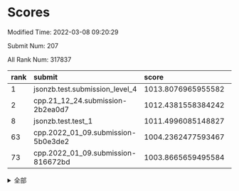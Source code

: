 # Scores

Modified Time: 2022-03-08 09:20:29

Submit Num: 207

All Rank Num: 317837

| rank |               submit               |       score        |       sigma        | pk_num |
| :--- | :--------------------------------- | :----------------- | :----------------- | :----- |
| 1    | jsonzb.test.submission_level_4     | 1013.8076965955582 | 0.8155341866097282 | 6140   |
| 2    | cpp.21_12_24.submission-2b2ea0d7   | 1012.4381558384242 | 0.7800012329118552 | 6140   |
| 8    | jsonzb.test.test_1                 | 1011.4996085148827 | 0.7847696489545782 | 6141   |
| 63   | cpp.2022_01_09.submission-5b0e3de2 | 1004.2362477593467 | 0.720126142876645  | 6137   |
| 73   | cpp.2022_01_09.submission-816672bd | 1003.8665659495584 | 0.7164699242332069 | 6141   |


<details>
<summary>全部</summary>

| rank |                 submit                 |       score        |       sigma        | pk_num |
| :--- | :------------------------------------- | :----------------- | :----------------- | :----- |
| 1    | jsonzb.test.submission_level_4         | 1013.8076965955582 | 0.8155341866097282 | 6140   |
| 2    | cpp.21_12_24.submission-2b2ea0d7       | 1012.4381558384242 | 0.7800012329118552 | 6140   |
| 3    | gobigger.level_3.submission_level_3_11 | 1012.2289843185537 | 0.7739788977743477 | 6142   |
| 4    | gobigger.level_3.submission_level_3_6  | 1012.0220028637334 | 0.799843747021472  | 6142   |
| 5    | gobigger.level_3.submission_level_3_19 | 1011.8211994770447 | 0.7458982216693489 | 6144   |
| 6    | gobigger.level_3.submission_level_3_17 | 1011.7282710315584 | 0.7787969139327916 | 6143   |
| 7    | gobigger.level_3.submission_level_3_38 | 1011.517846581835  | 0.7730314032360055 | 6145   |
| 8    | jsonzb.test.test_1                     | 1011.4996085148827 | 0.7847696489545782 | 6141   |
| 9    | gobigger.level_3.submission_level_3_10 | 1011.4755815334557 | 0.7732379524438129 | 6144   |
| 10   | gobigger.level_3.submission_level_3_39 | 1011.4218564460976 | 0.7584342564111243 | 6144   |
| 11   | gobigger.level_3.submission_level_3_18 | 1011.150458117528  | 0.7627145810769393 | 6140   |
| 12   | gobigger.level_3.submission_level_3_14 | 1011.1122292796229 | 0.7735930121820499 | 6138   |
| 13   | gobigger.level_3.submission_level_3_46 | 1010.7786791528854 | 0.7664157305939225 | 6144   |
| 14   | gobigger.level_3.submission_level_3_43 | 1010.5372812198633 | 0.7651440571874321 | 6142   |
| 15   | gobigger.level_3.submission_level_3_47 | 1010.5059728340757 | 0.7724934146705886 | 6144   |
| 16   | gobigger.level_3.submission_level_3_27 | 1010.4567076321673 | 0.7601800368230509 | 6141   |
| 17   | gobigger.level_3.submission_level_3_7  | 1010.3686099752321 | 0.7700432923900464 | 6143   |
| 18   | gobigger.level_3.submission_level_3_8  | 1010.3627868789607 | 0.760220047822549  | 6140   |
| 19   | gobigger.level_3.submission_level_3_33 | 1010.2751638524173 | 0.7555376594830973 | 6146   |
| 20   | gobigger.level_3.submission_level_3_13 | 1010.2556511043891 | 0.7700938202531478 | 6145   |
| 21   | gobigger.level_3.submission_level_3_31 | 1010.14631188684   | 0.758577260659758  | 6144   |
| 22   | gobigger.level_3.submission_level_3_5  | 1010.0850117120015 | 0.7609072135344442 | 6135   |
| 23   | gobigger.level_3.submission_level_3_3  | 1010.0540150561058 | 0.7689318927412772 | 6140   |
| 24   | gobigger.level_3.submission_level_3_21 | 1010.0351714894756 | 0.7485374516847286 | 6142   |
| 25   | gobigger.level_3.submission_level_3_15 | 1010.0323497128817 | 0.7657984638678423 | 6143   |
| 26   | gobigger.level_3.submission_level_3_48 | 1009.8979314123213 | 0.7674528361917723 | 6144   |
| 27   | gobigger.level_3.submission_level_3_2  | 1009.8690371936477 | 0.7360192895761881 | 6145   |
| 28   | gobigger.level_3.submission_level_3_0  | 1009.8588276215582 | 0.7467333100794161 | 6138   |
| 29   | gobigger.level_3.submission_level_3_44 | 1009.8555562539832 | 0.7727107687962705 | 6146   |
| 30   | gobigger.level_3.submission_level_3_23 | 1009.7665138351375 | 0.7515807271471687 | 6140   |
| 31   | gobigger.level_3.submission_level_3_37 | 1009.6661063622397 | 0.7639028034115746 | 6142   |
| 32   | gobigger.level_3.submission_level_3_41 | 1009.5689655231137 | 0.7480034030283991 | 6144   |
| 33   | gobigger.level_3.submission_level_3_35 | 1009.5618009642044 | 0.7588216782830938 | 6136   |
| 34   | gobigger.level_3.submission_level_3_25 | 1009.460872935757  | 0.7463154440185249 | 6148   |
| 35   | gobigger.level_3.submission_level_3_32 | 1009.3971465045228 | 0.7549267001283588 | 6140   |
| 36   | gobigger.level_3.submission_level_3_29 | 1009.3669813949246 | 0.7315827299204696 | 6148   |
| 37   | gobigger.level_3.submission_level_3_22 | 1009.3290890399155 | 0.752724332528815  | 6146   |
| 38   | gobigger.level_3.submission_level_3_12 | 1009.2584961336884 | 0.7395020300381838 | 6140   |
| 39   | gobigger.level_3.submission_level_3_26 | 1009.0916136752835 | 0.7458988982265897 | 6139   |
| 40   | gobigger.level_3.submission_level_3_40 | 1009.0533515250603 | 0.7417341591760702 | 6145   |
| 41   | gobigger.level_3.submission_level_3_24 | 1009.0187359850764 | 0.746451593621394  | 6142   |
| 42   | gobigger.level_3.submission_level_3_45 | 1008.9300212143164 | 0.7395677502334755 | 6140   |
| 43   | gobigger.level_3.submission_level_3_30 | 1008.8690017410719 | 0.7561608762203926 | 6140   |
| 44   | gobigger.level_3.submission_level_3_28 | 1008.8116656931786 | 0.7703571460961962 | 6138   |
| 45   | gobigger.level_3.submission_level_3_20 | 1008.7980812647702 | 0.7753763355529925 | 6140   |
| 46   | gobigger.level_3.submission_level_3_49 | 1008.7446074653013 | 0.7460251256930776 | 6144   |
| 47   | gobigger.level_3.submission_level_3_9  | 1008.7060806640774 | 0.7744201478757994 | 6147   |
| 48   | gobigger.level_3.submission_level_3_1  | 1008.6735426566277 | 0.7507172902852729 | 6141   |
| 49   | gobigger.level_3.submission_level_3_16 | 1008.5739635112031 | 0.7505671522579493 | 6141   |
| 50   | gobigger.level_3.submission_level_3_4  | 1008.571307504631  | 0.772925219135718  | 6145   |
| 51   | gobigger.level_3.submission_level_3_42 | 1008.4579332329549 | 0.7540491998773639 | 6140   |
| 52   | gobigger.level_3.submission_level_3_36 | 1008.4072014783637 | 0.7473478407561375 | 6143   |
| 53   | gobigger.level_3.submission_level_3_34 | 1007.4140575954128 | 0.7374096094350129 | 6138   |
| 54   | gobigger.level_1.submission_level_1_46 | 1005.8241491742313 | 0.7307140788512321 | 6142   |
| 55   | gobigger.level_1.submission_level_1_6  | 1005.0224636302739 | 0.7174850306017932 | 6138   |
| 56   | gobigger.level_1.submission_level_1_26 | 1004.6136003224842 | 0.7270454839695637 | 6142   |
| 57   | gobigger.level_1.submission_level_1_22 | 1004.4678168163373 | 0.7106829223298666 | 6139   |
| 58   | gobigger.level_1.submission_level_1_34 | 1004.4155919992537 | 0.7175392441872711 | 6138   |
| 59   | gobigger.level_1.submission_level_1_24 | 1004.3638333135418 | 0.7235682998655625 | 6141   |
| 60   | gobigger.level_1.submission_level_1_29 | 1004.3413515769054 | 0.7086828957025804 | 6143   |
| 61   | gobigger.level_1.submission_level_1_23 | 1004.3262037499077 | 0.7199833612582945 | 6141   |
| 62   | gobigger.level_1.submission_level_1_38 | 1004.2907990567024 | 0.7184234623772557 | 6140   |
| 63   | cpp.2022_01_09.submission-5b0e3de2     | 1004.2362477593467 | 0.720126142876645  | 6137   |
| 64   | gobigger.level_1.submission_level_1_16 | 1004.2237859729912 | 0.7136351330570632 | 6142   |
| 65   | gobigger.level_1.submission_level_1_17 | 1004.182636902589  | 0.7414056818991208 | 6143   |
| 66   | gobigger.level_1.submission_level_1_33 | 1004.1474889315701 | 0.7144941518640311 | 6138   |
| 67   | gobigger.level_1.submission_level_1_48 | 1004.0776199557034 | 0.7268645798964481 | 6141   |
| 68   | gobigger.level_1.submission_level_1_37 | 1004.0425613379967 | 0.7184644445347463 | 6138   |
| 69   | gobigger.level_1.submission_level_1_32 | 1004.0185922298614 | 0.7198743257898277 | 6144   |
| 70   | gobigger.level_1.submission_level_1_13 | 1003.9984041951078 | 0.7022832493226355 | 6147   |
| 71   | gobigger.level_1.submission_level_1_45 | 1003.9774792257145 | 0.7191034331356324 | 6145   |
| 72   | gobigger.level_1.submission_level_1_49 | 1003.8924063122487 | 0.7097213543440621 | 6144   |
| 73   | cpp.2022_01_09.submission-816672bd     | 1003.8665659495584 | 0.7164699242332069 | 6141   |
| 74   | gobigger.level_1.submission_level_1_5  | 1003.7962882525866 | 0.7150120632097064 | 6144   |
| 75   | gobigger.level_1.submission_level_1_21 | 1003.7367302087623 | 0.7110193866857122 | 6142   |
| 76   | gobigger.level_1.submission_level_1_44 | 1003.6981913133313 | 0.7304972322009049 | 6140   |
| 77   | gobigger.level_1.submission_level_1_9  | 1003.5377995702246 | 0.7257721523004113 | 6143   |
| 78   | gobigger.level_1.submission_level_1_0  | 1003.4815615650347 | 0.7133414864507978 | 6136   |
| 79   | gobigger.level_1.submission_level_1_7  | 1003.4535929049971 | 0.7196113534959717 | 6145   |
| 80   | gobigger.level_1.submission_level_1_28 | 1003.4146174647727 | 0.7112811161929741 | 6141   |
| 81   | gobigger.level_1.submission_level_1_12 | 1003.4115780179455 | 0.7214170872474305 | 6141   |
| 82   | gobigger.level_1.submission_level_1_4  | 1003.3274543916096 | 0.7114335443395171 | 6145   |
| 83   | gobigger.level_1.submission_level_1_27 | 1003.2339028183425 | 0.7147875808797713 | 6148   |
| 84   | gobigger.level_1.submission_level_1_42 | 1003.205464151177  | 0.7259729500221405 | 6142   |
| 85   | gobigger.level_1.submission_level_1_31 | 1003.192490869772  | 0.7096794398389406 | 6146   |
| 86   | gobigger.level_1.submission_level_1_35 | 1003.1577701716968 | 0.706153708097889  | 6148   |
| 87   | gobigger.level_1.submission_level_1_39 | 1003.1557899501512 | 0.7118474452578326 | 6140   |
| 88   | gobigger.level_1.submission_level_1_25 | 1003.1466271434715 | 0.7171752197714466 | 6134   |
| 89   | gobigger.level_1.submission_level_1_47 | 1003.0947340920895 | 0.7203706853292494 | 6142   |
| 90   | gobigger.level_1.submission_level_1_1  | 1003.0812366987279 | 0.7179787117182732 | 6142   |
| 91   | gobigger.level_1.submission_level_1_41 | 1003.0579005824783 | 0.7010148478533414 | 6141   |
| 92   | gobigger.level_1.submission_level_1_2  | 1003.0513156771945 | 0.7154584748433547 | 6142   |
| 93   | gobigger.level_1.submission_level_1_30 | 1002.9890902910108 | 0.7164517771149714 | 6141   |
| 94   | gobigger.level_1.submission_level_1_18 | 1002.9787471117488 | 0.7182048431707863 | 6143   |
| 95   | gobigger.level_1.submission_level_1_14 | 1002.9375957296783 | 0.7109816651141082 | 6142   |
| 96   | gobigger.level_1.submission_level_1_3  | 1002.9342573757207 | 0.7110910666186963 | 6140   |
| 97   | gobigger.level_1.submission_level_1_11 | 1002.877036192909  | 0.7119534633826837 | 6140   |
| 98   | gobigger.level_1.submission_level_1_40 | 1002.8598789141321 | 0.7238934494714675 | 6146   |
| 99   | gobigger.level_1.submission_level_1_19 | 1002.7973374537157 | 0.7104131670104443 | 6141   |
| 100  | gobigger.level_1.submission_level_1_15 | 1002.6191373040434 | 0.7084832634099563 | 6146   |
| 101  | gobigger.level_1.submission_level_1_8  | 1002.1949060315762 | 0.7275508049226782 | 6140   |
| 102  | gobigger.level_1.submission_level_1_10 | 1002.1550779163424 | 0.719596305317444  | 6148   |
| 103  | gobigger.level_1.submission_level_1_43 | 1001.9382145018463 | 0.7109252370618897 | 6144   |
| 104  | gobigger.level_1.submission_level_1_20 | 1001.9280622483535 | 0.7163469008299012 | 6146   |
| 105  | gobigger.level_1.submission_level_1_36 | 1001.8968545125244 | 0.7174332890820719 | 6139   |
| 106  | gobigger.random.submission_random_0    | 997.7262662602121  | 0.7032692736624233 | 6143   |
| 107  | gobigger.random.submission_random_36   | 997.456460847404   | 0.7152588656277763 | 6142   |
| 108  | gobigger.random.submission_random_34   | 997.2904729001647  | 0.7069562437987285 | 6144   |
| 109  | gobigger.random.submission_random_2    | 997.1111241486549  | 0.7190373567581164 | 6141   |
| 110  | gobigger.random.submission_random_42   | 996.9842812898551  | 0.7061487910958827 | 6137   |
| 111  | gobigger.random.submission_random_22   | 996.9615094211484  | 0.6995746855930787 | 6142   |
| 112  | gobigger.random.submission_random_23   | 996.9216550117521  | 0.7097745862516179 | 6142   |
| 113  | gobigger.random.submission_random_10   | 996.820733210998   | 0.7073056962512411 | 6145   |
| 114  | gobigger.random.submission_random_37   | 996.6545816839279  | 0.7112234807237391 | 6136   |
| 115  | gobigger.random.submission_random_1    | 996.6105620061786  | 0.7018698474130731 | 6142   |
| 116  | gobigger.random.submission_random_28   | 996.5891534990391  | 0.7034290260444993 | 6146   |
| 117  | gobigger.random.submission_random_5    | 996.5091489720743  | 0.7165016056479468 | 6143   |
| 118  | gobigger.random.submission_random_17   | 996.4462606274134  | 0.7029859942583181 | 6143   |
| 119  | gobigger.random.submission_random_41   | 996.4075515427375  | 0.715554024577879  | 6144   |
| 120  | gobigger.random.submission_random_32   | 996.3933627848646  | 0.711555270222073  | 6141   |
| 121  | gobigger.random.submission_random_8    | 996.3631367942666  | 0.7231901135428008 | 6140   |
| 122  | gobigger.random.submission_random_26   | 996.3359316878136  | 0.7243142359157825 | 6138   |
| 123  | gobigger.random.submission_random_38   | 996.2536282214512  | 0.7229414474679844 | 6142   |
| 124  | gobigger.random.submission_random_20   | 996.2390234901706  | 0.7109331513261189 | 6139   |
| 125  | gobigger.random.submission_random_12   | 996.2047138162058  | 0.7081932583410147 | 6141   |
| 126  | gobigger.random.submission_random_30   | 996.1812640911239  | 0.7142247309345452 | 6135   |
| 127  | gobigger.random.submission_random_13   | 996.1428151623959  | 0.719755914417165  | 6143   |
| 128  | gobigger.random.submission_random_46   | 996.1077458722428  | 0.7257521173675535 | 6141   |
| 129  | gobigger.random.submission_random_45   | 996.1053093568539  | 0.7062589236461959 | 6135   |
| 130  | gobigger.random.submission_random_18   | 996.1003040938787  | 0.7164429541549333 | 6141   |
| 131  | gobigger.random.submission_random_21   | 995.9992645538147  | 0.7239437210006997 | 6146   |
| 132  | gobigger.random.submission_random_40   | 995.9699544449028  | 0.7215249807791727 | 6142   |
| 133  | gobigger.random.submission_random_11   | 995.9572019414499  | 0.7141413682407888 | 6147   |
| 134  | gobigger.random.submission_random_48   | 995.8598460788394  | 0.722407486097316  | 6139   |
| 135  | gobigger.random.submission_random_7    | 995.8580157562134  | 0.7167260119352203 | 6138   |
| 136  | gobigger.random.submission_random_29   | 995.833423248683   | 0.7159547039801412 | 6141   |
| 137  | gobigger.random.submission_random_19   | 995.7804359604768  | 0.7054782225987138 | 6140   |
| 138  | gobigger.random.submission_random_25   | 995.6736467707749  | 0.7179052351537005 | 6145   |
| 139  | gobigger.random.submission_random_47   | 995.5650306106849  | 0.7193284494820299 | 6143   |
| 140  | gobigger.random.submission_random_43   | 995.5538231494742  | 0.7137148632164471 | 6137   |
| 141  | gobigger.random.submission_random_6    | 995.5183199457151  | 0.7092580375898672 | 6141   |
| 142  | gobigger.random.submission_random_15   | 995.4338116908519  | 0.6992990023229737 | 6141   |
| 143  | gobigger.random.submission_random_4    | 995.4145651115098  | 0.7183865092274281 | 6144   |
| 144  | gobigger.random.submission_random_16   | 995.3805470102606  | 0.7202491350990855 | 6144   |
| 145  | gobigger.random.submission_random_24   | 995.3636621714332  | 0.7182005327887956 | 6134   |
| 146  | gobigger.random.submission_random_44   | 995.183273252456   | 0.7159109403439768 | 6147   |
| 147  | gobigger.random.submission_random_27   | 995.1705907445827  | 0.7234312544264562 | 6143   |
| 148  | gobigger.random.submission_random_31   | 995.1252756995273  | 0.7023961121949117 | 6143   |
| 149  | gobigger.random.submission_random_14   | 995.0331194558697  | 0.7084773069315116 | 6143   |
| 150  | gobigger.random.submission_random_3    | 995.0021036424502  | 0.7214997315630675 | 6140   |
| 151  | gobigger.random.submission_random_33   | 994.975910333303   | 0.7086913543749742 | 6141   |
| 152  | gobigger.random.submission_random_39   | 994.6310489482378  | 0.7159571691209103 | 6144   |
| 153  | gobigger.random.submission_random_35   | 994.4737363213902  | 0.7292703407416746 | 6138   |
| 154  | gobigger.random.submission_random_9    | 994.1986509963533  | 0.7326001339880461 | 6147   |
| 155  | gobigger.random.submission_random_49   | 993.940281339645   | 0.7191606566123304 | 6143   |
| 156  | gobigger.level_2.submission_level_2_21 | 993.7567050741876  | 0.7457082181166189 | 6146   |
| 157  | gobigger.level_2.submission_level_2_33 | 993.6383056518509  | 0.7410914506966527 | 6140   |
| 158  | gobigger.level_2.submission_level_2_4  | 993.5874081348665  | 0.7339110500151022 | 6134   |
| 159  | gobigger.level_2.submission_level_2_10 | 993.4635489016616  | 0.7321474292336217 | 6142   |
| 160  | gobigger.level_2.submission_level_2_25 | 993.3987717279387  | 0.7449886839288682 | 6147   |
| 161  | gobigger.level_2.submission_level_2_3  | 993.2331313386428  | 0.7408873569380452 | 6140   |
| 162  | gobigger.level_2.submission_level_2_48 | 993.1913731709168  | 0.7407647356505654 | 6143   |
| 163  | gobigger.level_2.submission_level_2_14 | 993.1835955993699  | 0.7371422641100355 | 6138   |
| 164  | gobigger.level_2.submission_level_2_15 | 992.9940252637701  | 0.7453080848061095 | 6138   |
| 165  | gobigger.level_2.submission_level_2_37 | 992.9933672862425  | 0.7497535540165062 | 6138   |
| 166  | gobigger.level_2.submission_level_2_18 | 992.9387492937957  | 0.7440114894217231 | 6142   |
| 167  | gobigger.level_2.submission_level_2_28 | 992.8620150270162  | 0.7352609415786985 | 6140   |
| 168  | gobigger.level_2.submission_level_2_30 | 992.7225427307235  | 0.7468229123746357 | 6142   |
| 169  | gobigger.level_2.submission_level_2_7  | 992.7125009855351  | 0.738184526399074  | 6140   |
| 170  | gobigger.level_2.submission_level_2_13 | 992.6079350837318  | 0.7337515231150272 | 6142   |
| 171  | gobigger.level_2.submission_level_2_27 | 992.595586137168   | 0.7280689772444591 | 6144   |
| 172  | gobigger.level_2.submission_level_2_31 | 992.5012154685097  | 0.7427700858264151 | 6142   |
| 173  | gobigger.level_2.submission_level_2_2  | 992.4537932410249  | 0.7475876615798681 | 6136   |
| 174  | gobigger.level_2.submission_level_2_19 | 992.3939499244532  | 0.7321057903712321 | 6140   |
| 175  | gobigger.level_2.submission_level_2_26 | 992.3729552972353  | 0.7376686949607244 | 6140   |
| 176  | gobigger.level_2.submission_level_2_35 | 992.3161539765288  | 0.7721719267252162 | 6141   |
| 177  | gobigger.level_2.submission_level_2_9  | 992.2934335974944  | 0.7417867956331343 | 6149   |
| 178  | gobigger.level_2.submission_level_2_29 | 992.260937295195   | 0.7319373724986945 | 6142   |
| 179  | gobigger.level_2.submission_level_2_32 | 992.2318874757356  | 0.742540245562908  | 6143   |
| 180  | gobigger.level_2.submission_level_2_12 | 992.1681614926617  | 0.7505787762846413 | 6143   |
| 181  | gobigger.level_2.submission_level_2_47 | 992.1225569932774  | 0.7571213090917096 | 6140   |
| 182  | gobigger.level_2.submission_level_2_38 | 992.0860731082918  | 0.750389328737262  | 6146   |
| 183  | gobigger.level_2.submission_level_2_42 | 992.0599700617432  | 0.7458582094918776 | 6144   |
| 184  | gobigger.level_2.submission_level_2_41 | 991.9961383518793  | 0.7669308010714702 | 6140   |
| 185  | gobigger.level_2.submission_level_2_46 | 991.9693371139566  | 0.7517688383054648 | 6144   |
| 186  | gobigger.level_2.submission_level_2_45 | 991.9495129395806  | 0.7542495678415454 | 6143   |
| 187  | gobigger.level_2.submission_level_2_43 | 991.8385370978136  | 0.7492153958773311 | 6144   |
| 188  | gobigger.level_2.submission_level_2_44 | 991.7817974829013  | 0.7535474091684073 | 6144   |
| 189  | gobigger.level_2.submission_level_2_5  | 991.7623938523321  | 0.7519527542589615 | 6137   |
| 190  | gobigger.level_2.submission_level_2_49 | 991.7355136854204  | 0.7496684136611766 | 6140   |
| 191  | gobigger.level_2.submission_level_2_0  | 991.5137101787229  | 0.7621173339494313 | 6142   |
| 192  | gobigger.level_2.submission_level_2_36 | 991.4196270141543  | 0.7496152133362908 | 6138   |
| 193  | gobigger.level_2.submission_level_2_40 | 991.4022005948704  | 0.7646305785194971 | 6142   |
| 194  | gobigger.level_2.submission_level_2_23 | 991.3612172769864  | 0.7616824260334902 | 6142   |
| 195  | gobigger.level_2.submission_level_2_17 | 991.3481440821782  | 0.7545661019428491 | 6141   |
| 196  | gobigger.level_2.submission_level_2_22 | 991.341333562947   | 0.7412419834603895 | 6141   |
| 197  | gobigger.level_2.submission_level_2_8  | 991.1207201031518  | 0.7486817563531528 | 6145   |
| 198  | gobigger.level_2.submission_level_2_39 | 991.0442312879807  | 0.7378399488880947 | 6141   |
| 199  | gobigger.level_2.submission_level_2_11 | 991.0259618542328  | 0.7604682705042848 | 6141   |
| 200  | gobigger.level_2.submission_level_2_34 | 990.5763437383365  | 0.7673053024067304 | 6146   |
| 201  | gobigger.level_2.submission_level_2_1  | 990.4689769673151  | 0.7579017365820508 | 6142   |
| 202  | gobigger.level_2.submission_level_2_24 | 990.2957509204546  | 0.7641624365495018 | 6141   |
| 203  | gobigger.level_2.submission_level_2_16 | 990.1688352395489  | 0.756317971867248  | 6138   |
| 204  | gobigger.level_2.submission_level_2_6  | 990.0326493172097  | 0.7703284096473683 | 6138   |
| 205  | gobigger.level_2.submission_level_2_20 | 989.9395662675471  | 0.7688414938140009 | 6143   |
| 206  | gobigger.none.submission_none_1        | 977.3114895102017  | 1.2625791021617032 | 6140   |
| 207  | gobigger.none.submission_none_0        | 976.6330991176421  | 1.4464226686019113 | 6145   |

</details>